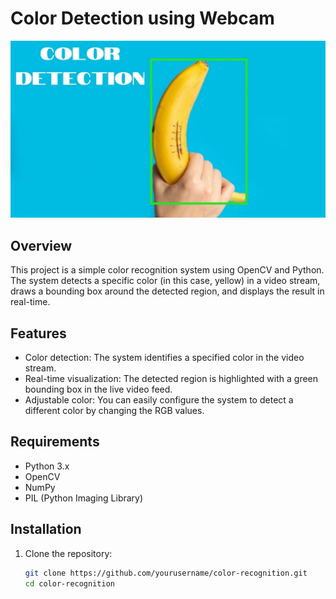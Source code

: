 # Color Detection using Webcam

![Alt Text](https://github.com/sirsjosh/Color-Detection/blob/main/cover.jpg)

## Overview

This project is a simple color recognition system using OpenCV and Python. The system detects a specific color (in this case, yellow) in a video stream, draws a bounding box around the detected region, and displays the result in real-time.

## Features

- Color detection: The system identifies a specified color in the video stream.
- Real-time visualization: The detected region is highlighted with a green bounding box in the live video feed.
- Adjustable color: You can easily configure the system to detect a different color by changing the RGB values.

## Requirements

- Python 3.x
- OpenCV
- NumPy
- PIL (Python Imaging Library)

## Installation

1. Clone the repository:

   ```bash
   git clone https://github.com/yourusername/color-recognition.git
   cd color-recognition
